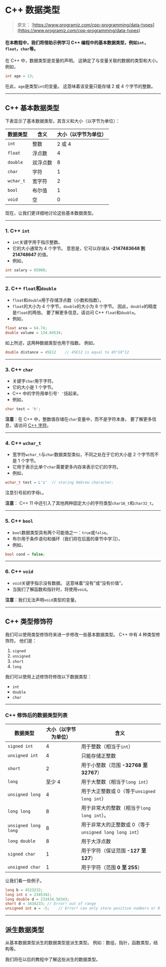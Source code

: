 # C++ 数据类型

> 原文： [https://www.programiz.com/cpp-programming/data-types](https://www.programiz.com/cpp-programming/data-types)

#### 在本教程中，我们将借助示例学习 C++ 编程中的基本数据类型，例如`int`，`float`，`char`等。

在 C++ 中，数据类型是变量的声明。 这确定了与变量关联的数据的类型和大小。 例如，

```cpp
int age = 13; 
```

在此，`age`是类型`int`的变量。 这意味着该变量只能存储 2 或 4 个字节的整数。

* * *

## C++ 基本数据类型

下表显示了基本数据类型，其含义和大小（以字节为单位）：

| 数据类型 | 含义 | 大小（以字节为单位） |
| --- | --- | --- |
| `int` | 整数 | 2 或 4 |
| `float` | 浮点数 | 4 |
| `double` | 双浮点数 | 8 |
| `char` | 字符 | 1 |
| `wchar_t` | 宽字符 | 2 |
| `bool` | 布尔值 | 1 |
| `void` | 空 | 0 |

现在，让我们更详细地讨论这些基本数据类型。

* * *

### 1\. C++ `int`

*   `int`关键字用于指示整数。
*   它的大小通常为 4 个字节。 意思是，它可以存储从 **-2147483648 到 214748647** 的值。
*   例如，

```cpp
int salary = 85000; 
```

* * *

### 2\. C++ `float`和`double`

*   `float`和`double`用于存储浮点数（小数和指数）。
*   `float`的大小为 4 个字节，`double`的大小为 8 个字节。 因此，`double`的精度是`float`的两倍。 要了解更多信息，请访问 C++ `float`和`double`。
*   例如，

```cpp
float area = 64.74;
double volume = 134.64534; 
```

如上所述，这两种数据类型也用于指数。 例如，

```cpp
double distance = 45E12    // 45E12 is equal to 45*10^12 
```

* * *

### 3\. C++ `char`

*   关键字`char`用于字符。
*   它的大小是 1 个字节。
*   C++ 中的字符用单引号`' '`括起来。
*   例如，

```cpp
char test = 'h'; 
```

**注意**：在 C++ 中，整数值存储在`char`变量中，而不是字符本身。 要了解更多信息，请访问 [C++ 字符](https://www.programiz.com/cpp-programming/char)。

* * *

### 4\. C++ `wchar_t`

*   宽字符`wchar_t`与`char`数据类型类似，不同之处在于它的大小是 2 个字节而不是 1 个字节。
*   它用于表示比单个`char`需要更多内存来表示它们的字符。
*   例如，

```cpp
wchar_t test = L'ם'  // storing Hebrew character; 
```

注意引号前的字母`L`。

**注意**： C++ 11 中还引入了其他两种固定大小的字符类型`char16_t`和`char32_t`。

* * *

### 5\. C++ `bool`

*   `bool`数据类型具有两个可能值之一：`true`或`false`。
*   布尔用于条件语句和循环（我们将在后面的章节中学习）。
*   例如，

```cpp
bool cond = false; 
```

* * *

### 6\. C++ `void`

*   `void`关键字指示没有数据。 这意味着“没有”或“没有价值”。
*   当我们了解函数和指针时，将使用`void`。

**注意**：我们无法声明`void`类型的变量。

* * *

## C++ 类型修饰符

我们可以使用类型修饰符来进一步修改一些基本数据类型。 C++ 中有 4 种类型修饰符。 他们是：

1.  `signed`
2.  `unsigned`
3.  `short`
4.  `long`

我们可以使用上述修饰符修改以下数据类型：

*   `int`
*   `double`
*   `char`

* * *

### C++ 修饰后的数据类型列表

| 数据类型 | 大小（以字节为单位） | 含义 |
| --- | --- | --- |
| `signed int` | 4 | 用于整数（相当于`int`） |
| `unsigned int` | 4 | 只能存储正整数 |
| `short` | 2 | 用于小整数（范围 **-32768 至 32767**） |
| `long` | 至少 4 | 用于大整数（相当于`long int`） |
| `unsigned long` | 4 | 用于大正整数或 0（等于`unsigned` `long int`） |
| `long long` | 8 | 用于非常大的整数（相当于`long long int`）。 |
| `unsigned long long` | 8 | 用于非常大的正整数或 0（等于`unsigned long long int`） |
| `long double` | 8 | 用于大浮点数 |
| `signed char` | 1 | 用于字符（保证范围 **-127 至 127**） |
| `unsigned char` | 1 | 用于字符（范围 **0 至 255**） |

让我们看一些例子。

```cpp
long b = 4523232;
long int c = 2345342;
long double d = 233434.56343;
short d = 3434233; // Error! out of range
unsigned int a = -5;    // Error! can only store positive numbers or 0 
```

* * *

## 派生数据类型

从基本数据类型派生的数据类型是派生类型。 例如：数组，指针，函数类型，结构等。

我们将在以后的教程中了解这些派生的数据类型。
